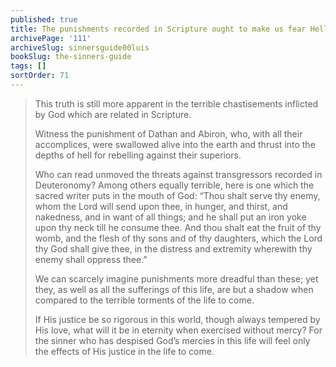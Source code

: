 ```yaml
---
published: true
title: The punishments recorded in Scripture ought to make us fear Hell
archivePage: '111'
archiveSlug: sinnersguide00luis
bookSlug: the-sinners-guide
tags: []
sortOrder: 71
---
```


> This truth is still more apparent in the terrible chastisements inflicted by God which are related in Scripture.
> 
> Witness the punishment of Dathan and Abiron, who, with all their accomplices, were swallowed alive into the earth and thrust into the depths of hell for rebelling against their superiors.
> 
> Who can read unmoved the threats against transgressors recorded in Deuteronomy? Among others equally terrible, here is one which the sacred writer puts in the mouth of God: “Thou shalt serve thy enemy, whom the Lord will send upon thee, in hunger, and thirst, and nakedness, and in want of all things; and he shall put an iron yoke upon thy neck till he consume thee. And thou shalt eat the fruit of thy womb, and the flesh of thy sons and of thy daughters, which the Lord thy God shall give thee, in the distress and extremity wherewith thy enemy shall oppress thee.”
> 
> We can scarcely imagine punishments more dreadful than these; yet they, as well as all the sufferings of this life, are but a shadow when compared to the terrible torments of the life to come.
> 
> If His justice be so rigorous in this world, though always tempered by His love, what will it be in eternity when exercised without mercy? For the sinner who has despised God’s mercies in this life will feel only the effects of His justice in the life to come.
